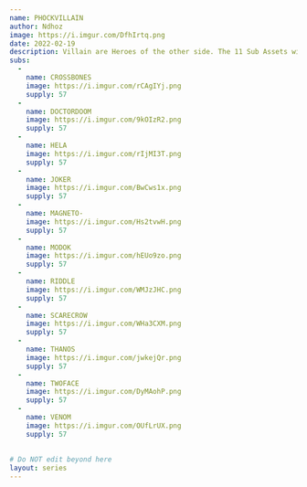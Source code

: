 ```yaml
---
name: PHOCKVILLAIN
author: Ndhoz
image: https://i.imgur.com/DfhIrtq.png
date: 2022-02-19
description: Villain are Heroes of the other side. The 11 Sub Assets will be sent out once the supply of the grail cards are fully distributed or the remaining cards burned.
subs: 
  -
    name: CROSSBONES
    image: https://i.imgur.com/rCAgIYj.png
    supply: 57
  -
    name: DOCTORDOOM
    image: https://i.imgur.com/9kOIzR2.png
    supply: 57
  -
    name: HELA
    image: https://i.imgur.com/rIjMI3T.png
    supply: 57
  -
    name: JOKER
    image: https://i.imgur.com/BwCws1x.png
    supply: 57
  -
    name: MAGNETO-
    image: https://i.imgur.com/Hs2tvwH.png
    supply: 57
  -
    name: MODOK
    image: https://i.imgur.com/hEUo9zo.png
    supply: 57
  -
    name: RIDDLE
    image: https://i.imgur.com/WMJzJHC.png
    supply: 57
  -
    name: SCARECROW
    image: https://i.imgur.com/WHa3CXM.png
    supply: 57
  -
    name: THANOS
    image: https://i.imgur.com/jwkejQr.png
    supply: 57
  -
    name: TWOFACE
    image: https://i.imgur.com/DyMAohP.png
    supply: 57 
  -
    name: VENOM
    image: https://i.imgur.com/OUfLrUX.png
    supply: 57
  
    
# Do NOT edit beyond here
layout: series
---
```

